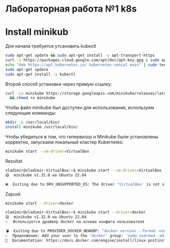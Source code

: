 # Лабораторная работа №1 k8s
# Install minikub

Для начала требуется утсановить kubectl
```sh
sudo apt-get update && sudo apt-get install -y apt-transport-https
curl -s https://packages.cloud.google.com/apt/doc/apt-key.gpg | sudo apt-key add -
echo "deb https://apt.kubernetes.io/ kubernetes-xenial main" | sudo tee -a /etc/apt/sources.list.d/kubernetes.list
sudo apt-get update
sudo apt-get install -y kubectl
```

Второй способ установки через прямую ссылку:
```sh
curl -Lo minikube https://storage.googleapis.com/minikube/releases/latest/minikube-linux-amd64 \
  && chmod +x minikube
```

Чтобы файл minikube был доступен для использования, используем следующие комманды:
```sh
mkdir -p /usr/local/bin/
install minikube /usr/local/bin/
```

Чтобы убедиться в том, что гипервизор и Minikube были установлены корректно, запускаем локальный кластер Kubernetes:
```sh
minikube start --vm-driver=VirtualBox
```

Rezultat
```sh
vladimir@vladimir-VirtualBox:~$ minikube start --vm-driver=VirtualBox
😄  minikube v1.32.0 на Ubuntu 22.04

❌  Exiting due to DRV_UNSUPPORTED_OS: The driver 'VirtualBox' is not supported on linux/amd64

```
Zapusk
```sh
minikube start --driver=docker
```

```sh
vladimir@vladimir-VirtualBox:~$ minikube start --driver=docker
😄  minikube v1.32.0 на Ubuntu 22.04
✨  Используется драйвер docker на основе конфига пользователя

💣  Exiting due to PROVIDER_DOCKER_NEWGRP: "docker version --format <no value>-<no value>:<no value>" exit status 1: permission denied while trying to connect to the Docker daemon socket at unix:///var/run/docker.sock: Get "http://%2Fvar%2Frun%2Fdocker.sock/v1.24/version": dial unix /var/run/docker.sock: connect: permission denied
💡  Предложение: Add your user to the 'docker' group: 'sudo usermod -aG docker $USER && newgrp docker'
📘  Documentation: https://docs.docker.com/engine/install/linux-postinstall/
```



